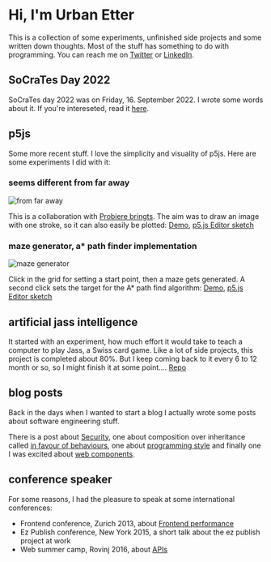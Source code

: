 # Hi, I'm Urban Etter

This is a collection of some experiments, unfinished side projects and some written down thoughts. Most of the stuff has something to do with programming. You can reach me on [Twitter](https://twitter.com/urbmc) or [LinkedIn](https://www.linkedin.com/in/urban-etter/).

## SoCraTes Day 2022
SoCraTes day 2022 was on Friday, 16. September 2022. I wrote some words about it. If you're intereseted, read it [here](/written/socrates-day-2022.md).

## p5js
Some more recent stuff. I love the simplicity and visuality of p5js. Here are some experiments I did with it:

### seems different from far away
![from far away](assets/from_far_away.png)

This is a collaboration with [Probiere bringts](https://www.instagram.com/probiere_bringts). The aim was to draw an image with one stroke, so it can also easily be plotted: [Demo](p5js/faraway), [p5.js Editor sketch](https://editor.p5js.org/urban/sketches/_wJiaSFMS)


### maze generator, a* path finder implementation
![maze generator](assets/maze.png)


Click in the grid for setting a start point, then a maze gets generated. A second click sets the target for the A* path find algorithm: [Demo](p5js/maze), [p5.js Editor sketch](https://editor.p5js.org/urban/sketches/1V9ImiKsw)

## artificial jass intelligence
It started with an experiment, how much effort it would take to teach a computer to play Jass, a Swiss card game. Like a lot of side projects, this project is completed about 80%. But I keep coming back to it every 6 to 12 month or so, so I might finish it at some point.... [Repo](https://github.com/urbanetter/jassy)

## blog posts
Back in the days when I wanted to start a blog I actually wrote some posts about software engineering stuff. 

There is a post about [Security](written/on-security.md), one about composition over inheritance called [in favour of behaviours](written/in-favour-of-behaviours.md), one about [programming style](written/webdevelopment-for-humans.md) and finally one I was excited about [web components](written/web-components.html).

## conference speaker
For some reasons, I had the pleasure to speak at some international conferences:

* Frontend conference, Zurich 2013, about [Frontend performance](talked/frontend_performance.html)
* Ez Publish conference, New York 2015, a short talk about the ez publish project at work
* Web summer camp, Rovinj 2016, about [APIs](https://2016.websummercamp.com/eZ-Publish/Practical-APIs-with-eZ-Publish-eZ-Platform)


